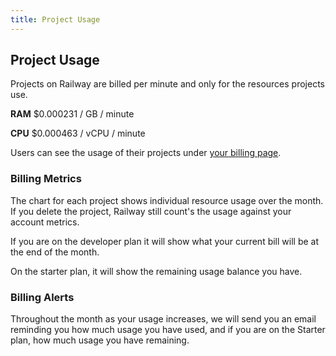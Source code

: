 ```yaml
---
title: Project Usage
---
```


## Project Usage

Projects on Railway are billed per minute and only for the resources projects use.

**RAM**
$0.000231 / GB / minute

**CPU**
$0.000463 / vCPU / minute

Users can see the usage of their projects under [your billing page](https://railway.app/account/billing).

### Billing Metrics

The chart for each project shows individual resource usage over the month. If you delete the project, Railway still count's the usage against your account metrics.

If you are on the developer plan it will show what your current bill will be at the end of the month. 
 
On the starter plan, it will show the remaining usage balance you have.

### Billing Alerts

Throughout the month as your usage increases, we will send you an email reminding you how much usage you have used, and if you are on the Starter plan, how much usage you have remaining.